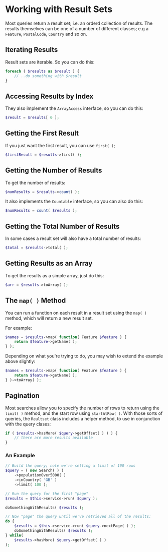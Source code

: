 # Working with Result Sets

Most queries return a result set; i.e. an orderd collection of results. The results themselves can be one of a number of different classes; e.g a `Feature`, `PostalCode`, `Country` and so on.
 
## Iterating Results 
 
Result sets are iterable. So you can do this:

```php
foreach ( $results as $result ) {
    // ..do something with $result
}
```

## Accessing Results by Index
 
They also implement the `ArrayAccess` interface, so you can do this:
 
```php 
$result = $results[ 0 ];
```

## Getting the First Result

If you just want the first result, you can use `first( )`;
 
```php 
$firstResult = $results->first( );
```

## Getting the Number of Results 
 
To get the number of results:
 
```php 
$numResults = $results->count( ); 
```

It also implements the `Countable` interface, so you can also do this:

```php 
$numResults = count( $results ); 
```
  
## Getting the Total Number of Results  
  
In some cases a result set will also have a total number of results:
  
```php 
$total = $results->total( ); 
```  

## Getting Results as an Array

To get the results as a simple array, just do this:

```php
$arr = $results->toArray( );
```

## The `map( )` Method

You can run a function on each result in a result set using the `map( )` method, which will return a new result set.

For example:

```php
$names = $results->map( function( Feature $feature ) {
    return $feature->getName( );
} );
```

Depending on what you're trying to do, you may wish to extend the example above slightly:

```php
$names = $results->map( function( Feature $feature ) {
    return $feature->getName( );
} )->toArray( );
```

## Pagination

Most searches allow you to specify the number of rows to return using the `limit( )` method, and the start row using `startAtRow( )`. With those sorts of queries, the `Reultset` class includes a helper method, to use in conjunction with the query clases:

```php
if ( $results->hasMore( $query->getOffset( ) ) ) {
    // there are more results available
}
```

### An Example

```php
// Build the query; note we're setting a limit of 100 rows
$query = ( new Search( ) )
    ->populationOver5000( )
    ->inCountry( 'GB' )
    ->limit( 100 );

// Run the query for the first "page"
$results = $this->service->run( $query );

doSomethingWithResults( $results );

// Now "page" the query until we've retrieved all of the results:
do {
    $results = $this->service->run( $query->nextPage( ) );
    doSomethingWithResults( $results );
} while(
    $results->hasMore( $query->getOffset( ) )
);
````